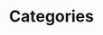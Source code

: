 ---
title: Categories
cascade:
  - _target:
      kind: term
    supTitle: Category
  - theme: extra-light
    showDownloadCta: false
---